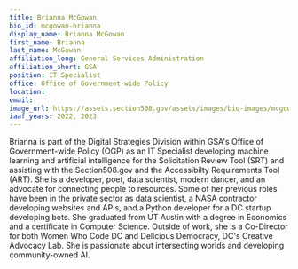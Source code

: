 ```yaml
---
title: Brianna McGowan
bio_id: mcgowan-brianna
display_name: Brianna McGowan
first_name: Brianna
last_name: McGowan
affiliation_long: General Services Administration
affiliation_short: GSA
position: IT Specialist
office: Office of Government-wide Policy
location: 
email: 
image_url: https://assets.section508.gov/assets/images/bio-images/mcgowan-brianna.png
iaaf_years: 2022, 2023
---
```

Brianna is part of the Digital Strategies Division within GSA's Office of Government-wide Policy (OGP) as an IT Specialist developing machine learning and artificial intelligence for the Solicitation Review Tool (SRT) and assisting with the Section508.gov and the Accessibilty Requirements Tool (ART). She is a developer, poet, data scientist, modern dancer, and an advocate for connecting people to resources. Some of her previous roles have been in the private sector as data scientist, a NASA contractor developing websites and APIs, and a Python developer for a DC startup developing bots. She graduated from UT Austin with a degree in Economics and a certificate in Computer Science. Outside of work, she is a Co-Director for both Women Who Code DC and Delicious Democracy, DC's Creative Advocacy Lab. She is passionate about intersecting worlds and developing community-owned AI.